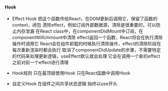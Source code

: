 #### Hook
- Effect Hook
    把这个函数传给React，在DOM更新后调用它，保留了函数的context，闭包
清除effect，例如订阅外部数据源，清除是很重要的，可以防止内存泄漏
在React class中，在componentDidMount中订阅，在componentWillUnmount中清除
effect返回一个函数，React将会在执行清除操作时调用它
React会在组件卸载的时候执行清除操作，effect的清除阶段在每次重新渲染时都会执行
取消了componentDidUpdate的步骤，不需要特定的代码来处理更新逻辑，useEffect默认就会处理
它会在调用一个新的effect之前对前一个effect进行清理

- Hook规则
    只在最顶层使用Hook
    只在React函数中调用Hook

- 自定义Hook
    在组件之间共享状态逻辑
    始终以use开头